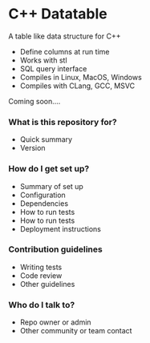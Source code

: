 # C++ Datatable #

A table like data structure for C++
* Define columns at run time
* Works with stl
* SQL query interface
* Compiles in Linux, MacOS, Windows
* Compiles with CLang, GCC, MSVC

Coming soon....
### What is this repository for? ###

* Quick summary
* Version

### How do I get set up? ###

* Summary of set up
* Configuration
* Dependencies
* How to run tests
* How to run tests
* Deployment instructions

### Contribution guidelines ###

* Writing tests
* Code review
* Other guidelines

### Who do I talk to? ###

* Repo owner or admin
* Other community or team contact
